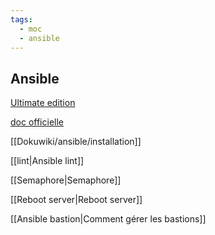 ```yaml
---
tags:
  - moc
  - ansible
---
```


## Ansible

[Ultimate edition](https://ansible-ultimate-edition.rtfd.ion)

[doc officielle](https://docs.ansible.com/ansible/latest/getting_started/basic_concepts.html)

[[Dokuwiki/ansible/installation]]

[[lint|Ansible lint]]

[[Semaphore|Semaphore]]

[[Reboot server|Reboot server]]

[[Ansible bastion|Comment gérer les bastions]]

